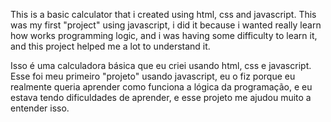 This is a basic calculator that i created using html, css and javascript. This was my first "project" using javascript, i did it because i wanted really learn how works programming logic, and i was having some difficulty to learn it, and this project helped me a lot to understand it.

Isso é uma calculadora básica que eu criei usando html, css e javascript. Esse foi meu primeiro "projeto" usando javascript, eu o fiz porque eu realmente queria aprender como
funciona a lógica da programação, e eu estava tendo dificuldades de aprender, e esse projeto me ajudou muito a entender isso.
